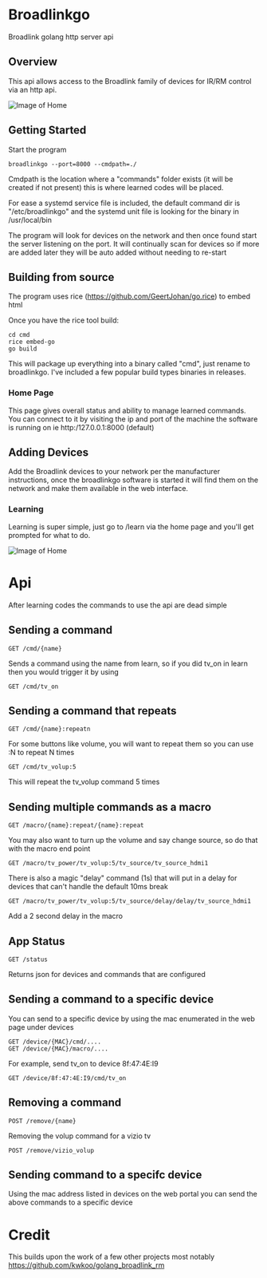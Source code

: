 # Broadlinkgo

Broadlink golang http server api

## Overview

This api allows access to the Broadlink family of devices for IR/RM control via an http api.


![Image of Home](broadlink_home.jpg?raw=true)


## Getting Started

Start the program 

```
broadlinkgo --port=8000 --cmdpath=./ 
```

Cmdpath is the location where a "commands" folder exists (it will be created if not present) this is where learned codes will be placed.

For ease a systemd service file is included, the default command dir is "/etc/broadlinkgo" and the systemd unit file is looking for the binary in /usr/local/bin


The program will look for devices on the network and then once found start the server listening on the port. It will continually scan for devices so if more are added later they will be auto added without needing to re-start

## Building from source

The program uses rice (https://github.com/GeertJohan/go.rice) to embed html

Once you have the rice tool build:

```
cd cmd
rice embed-go
go build
```

This will package up everything into a binary called "cmd", just rename to broadlinkgo. I've included a few popular build types binaries in releases.


### Home Page

This page gives overall status and ability to manage learned commands. You can connect to it by visiting the ip and port of the machine the software is running on ie http:/127.0.0.1:8000 (default)

## Adding Devices

Add the Broadlink devices to your network per the manufacturer instructions, once the broadlinkgo software is started it will find them on the network and make them available in the web interface. 

### Learning

Learning is super simple, just go to /learn via the home page and you'll get prompted for what to do. 

![Image of Home](broadlink_learn.jpg?raw=true)

# Api

After learning codes the commands to use the api are dead simple

## Sending a command

```
GET /cmd/{name}
```

Sends a command using the name from learn, so if you did tv_on in learn then you would trigger it by using 

```
GET /cmd/tv_on
```

## Sending a command that repeats

```
GET /cmd/{name}:repeatn
```

For some buttons like volume, you will want to repeat them so you can use :N to repeat N times

```
GET /cmd/tv_volup:5
```

This will repeat the tv_volup command 5 times

## Sending multiple commands as a macro

```
GET /macro/{name}:repeat/{name}:repeat
```

You may also want to turn up the volume and say change source, so do that with the macro end point

```
GET /macro/tv_power/tv_volup:5/tv_source/tv_source_hdmi1
```

There is also a magic "delay" command (1s) that will put in a delay for devices that can't handle the default 10ms break

```
GET /macro/tv_power/tv_volup:5/tv_source/delay/delay/tv_source_hdmi1
```

Add a 2 second delay in the macro

## App Status

```
GET /status
```

Returns json for devices and commands that are configured

## Sending a command to a specific device

You can send to a specific device by using the mac enumerated in the web page under devices

```
GET /device/{MAC}/cmd/....
GET /device/{MAC}/macro/....
```

For example, send tv_on to device 8f:47:4E:I9

```
GET /device/8f:47:4E:I9/cmd/tv_on
```


## Removing a command 

```
POST /remove/{name}
```

Removing the volup command for a vizio tv

```
POST /remove/vizio_volup
```


## Sending command to a specifc device

Using the mac address listed in devices on the web portal you can send the above commands to a specific device



# Credit

This builds upon the work of a few other projects most notably https://github.com/kwkoo/golang_broadlink_rm
